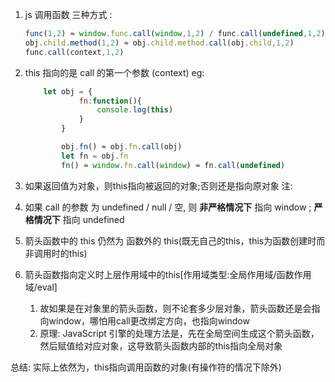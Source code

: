 1. js 调用函数 三种方式 :
    ```js
    func(1,2) ≈ window.func.call(window,1,2) / func.call(undefined,1,2) 
    obj.child.method(1,2) ≈ obj.child.method.call(obj.child,1,2)
    func.call(context,1,2)
    ```

2. this 指向的是 call 的第一个参数 (context)
    eg:
    ```js
        let obj = {
                fn:function(){
                    console.log(this)
                }
            }

            obj.fn() ≈ obj.fn.call(obj)
            let fn = obj.fn
            fn() ≈ window.fn.call(window) ≈ fn.call(undefined)
    ```

3. 如果返回值为对象，则this指向被返回的对象;否则还是指向原对象
注: 
1. 如果 call 的参数 为 undefined / null / 空, 则 **非严格情况下** 指向 window ; **严格情况下** 指向 undefined 
2. 箭头函数中的 this 仍然为 函数外的 this(既无自己的this，this为函数创建时而非调用时的this)
3. 箭头函数指向定义时上层作用域中的this[作用域类型:全局作用域/函数作用域/eval]
   1. 故如果是在对象里的箭头函数，则不论套多少层对象，箭头函数还是会指向window，哪怕用call更改绑定方向，也指向window
   2. 原理: JavaScript 引擎的处理方法是，先在全局空间生成这个箭头函数，然后赋值给对应对象，这导致箭头函数内部的this指向全局对象

总结:
实际上依然为，this指向调用函数的对象(有操作符的情况下除外)



